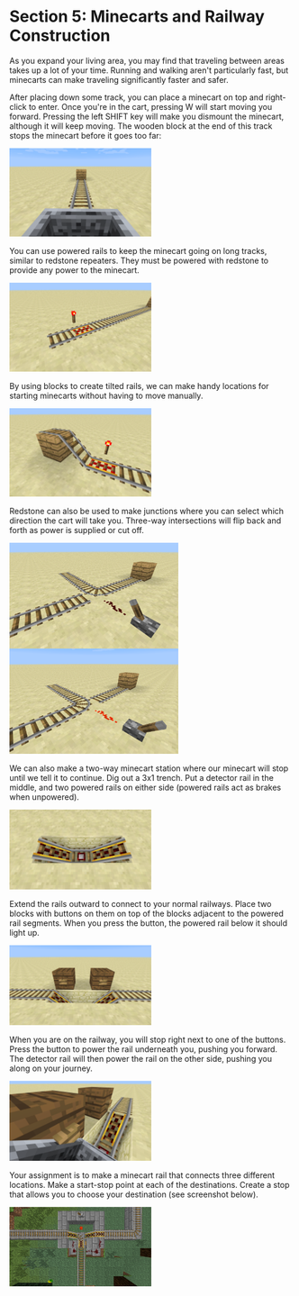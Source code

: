 # Section 5: Minecarts and Railway Construction

As you expand your living area, you may find that traveling between areas takes up a lot of your time. Running and walking aren't particularly fast, but minecarts can make traveling significantly faster and safer.

After placing down some track, you can place a minecart on top and right-click to enter. Once you're in the cart, pressing W will start moving you forward. Pressing the left SHIFT key will make you dismount the minecart, although it will keep moving. The wooden block at the end of this track stops the minecart before it goes too far:

<img src="images/minecart_riding.png" style="width:50%">

You can use powered rails to keep the minecart going on long tracks, similar to redstone repeaters. They must be powered with redstone to provide any power to the minecart.

<img src="images/minecart_powered.png" style="width:50%">

By using blocks to create tilted rails, we can make handy locations for starting minecarts without having to move manually.

<img src="images/minecart_launcher.png" style="width:50%">

Redstone can also be used to make junctions where you can select which direction the cart will take you. Three-way intersections will flip back and forth as power is supplied or cut off.

<img src="images/minecart_turn_off.png" style="width:300px; float: left; margin-right: 20px">

<img src="images/minecart_turn_on.png" style="width:300px">

We can also make a two-way minecart station where our minecart will stop until we tell it to continue. Dig out a 3x1 trench. Put a detector rail in the middle, and two powered rails on either side (powered rails act as brakes when unpowered).

<img src="images/stop_initial.png" style="width:50%">

Extend the rails outward to connect to your normal railways. Place two blocks with buttons on them on top of the blocks adjacent to the powered rail segments. When you press the button, the powered rail below it should light up.

<img src="images/stop_buttons.png" style="width:50%">

When you are on the railway, you will stop right next to one of the buttons. Press the button to power the rail underneath you, pushing you forward. The detector rail will then power the rail on the other side, pushing you along on your journey.

<img src="images/stop_stopped.png" style="width:50%">

Your assignment is to make a minecart rail that connects three different locations. Make a start-stop point at each of the destinations. Create a stop that allows you to choose your destination (see screenshot below).

<img src="images/track_switching_station.png" style="width:50%">
